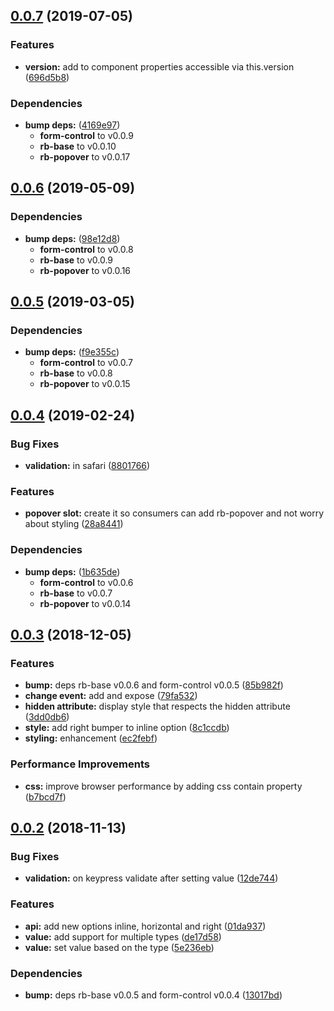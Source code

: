 ## [0.0.7](https://github.com/rapid-build-ui/rb-checkbox/compare/v0.0.6...v0.0.7) (2019-07-05)


### Features

* **version:** add to component properties accessible via this.version ([696d5b8](https://github.com/rapid-build-ui/rb-checkbox/commit/696d5b8))


### Dependencies

* **bump deps:** ([4169e97](https://github.com/rapid-build-ui/rb-checkbox/commit/4169e97))
	* **form-control** to v0.0.9
	* **rb-base** to v0.0.10
	* **rb-popover** to v0.0.17



## [0.0.6](https://github.com/rapid-build-ui/rb-checkbox/compare/v0.0.5...v0.0.6) (2019-05-09)


### Dependencies

* **bump deps:** ([98e12d8](https://github.com/rapid-build-ui/rb-checkbox/commit/98e12d8))
	* **form-control** to v0.0.8
	* **rb-base** to v0.0.9
	* **rb-popover** to v0.0.16



## [0.0.5](https://github.com/rapid-build-ui/rb-checkbox/compare/v0.0.4...v0.0.5) (2019-03-05)


### Dependencies

* **bump deps:** ([f9e355c](https://github.com/rapid-build-ui/rb-checkbox/commit/f9e355c))
	* **form-control** to v0.0.7
	* **rb-base** to v0.0.8
	* **rb-popover** to v0.0.15



## [0.0.4](https://github.com/rapid-build-ui/rb-checkbox/compare/v0.0.3...v0.0.4) (2019-02-24)


### Bug Fixes

* **validation:** in safari ([8801766](https://github.com/rapid-build-ui/rb-checkbox/commit/8801766))


### Features

* **popover slot:** create it so consumers can add rb-popover and not worry about styling ([28a8441](https://github.com/rapid-build-ui/rb-checkbox/commit/28a8441))


### Dependencies

* **bump deps:** ([1b635de](https://github.com/rapid-build-ui/rb-checkbox/commit/1b635de))
	* **form-control** to v0.0.6
	* **rb-base** to v0.0.7
	* **rb-popover** to v0.0.14



## [0.0.3](https://github.com/rapid-build-ui/rb-checkbox/compare/v0.0.2...v0.0.3) (2018-12-05)


### Features

* **bump:** deps rb-base v0.0.6 and form-control v0.0.5 ([85b982f](https://github.com/rapid-build-ui/rb-checkbox/commit/85b982f))
* **change event:** add and expose ([79fa532](https://github.com/rapid-build-ui/rb-checkbox/commit/79fa532))
* **hidden attribute:** display style that respects the hidden attribute ([3dd0db6](https://github.com/rapid-build-ui/rb-checkbox/commit/3dd0db6))
* **style:** add right bumper to inline option ([8c1ccdb](https://github.com/rapid-build-ui/rb-checkbox/commit/8c1ccdb))
* **styling:** enhancement ([ec2febf](https://github.com/rapid-build-ui/rb-checkbox/commit/ec2febf))


### Performance Improvements

* **css:** improve browser performance by adding css contain property ([b7bcd7f](https://github.com/rapid-build-ui/rb-checkbox/commit/b7bcd7f))



## [0.0.2](https://github.com/rapid-build-ui/rb-checkbox/compare/v0.0.1...v0.0.2) (2018-11-13)


### Bug Fixes

* **validation:** on keypress validate after setting value ([12de744](https://github.com/rapid-build-ui/rb-checkbox/commit/12de744))


### Features

* **api:** add new options inline, horizontal and right ([01da937](https://github.com/rapid-build-ui/rb-checkbox/commit/01da937))
* **value:** add support for multiple types ([de17d58](https://github.com/rapid-build-ui/rb-checkbox/commit/de17d58))
* **value:** set value based on the type ([5e236eb](https://github.com/rapid-build-ui/rb-checkbox/commit/5e236eb))


### Dependencies

* **bump:** deps rb-base v0.0.5 and form-control v0.0.4 ([13017bd](https://github.com/rapid-build-ui/rb-checkbox/commit/13017bd))



